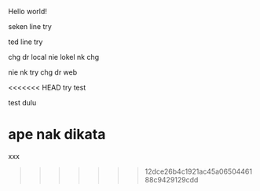 Hello world!

seken line try

ted line try

chg dr local
nie lokel nk chg

nie nk try chg dr web

<<<<<<< HEAD
try test

test dulu

ape nak dikata
=======
xxx
>>>>>>> 12dce26b4c1921ac45a0650446188c9429129cdd
